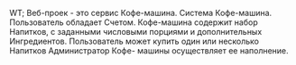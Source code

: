 WT;
Веб-проек - это сервис Кофе-машина.
Система Кофе-машина. Пользователь обладает Счетом. Кофе-машина содержит набор Напитков, с заданными числовыми порциями и дополнительных Ингредиентов. Пользователь может купить один или несколько Напитков Администратор Кофе- машины осуществляет ее наполнение.
